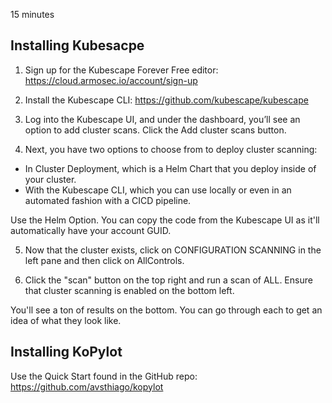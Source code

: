 15 minutes

## Installing Kubesacpe

1. Sign up for the Kubescape Forever Free editor: https://cloud.armosec.io/account/sign-up

2. Install the Kubescape CLI: https://github.com/kubescape/kubescape

3. Log into the Kubescape UI, and under the dashboard, you’ll see an option to add cluster scans. Click the Add cluster scans button.

4. Next, you have two options to choose from to deploy cluster scanning:

- In Cluster Deployment, which is a Helm Chart that you deploy inside of your cluster.
- With the Kubescape CLI, which you can use locally or even in an automated fashion with a CICD pipeline.

Use the Helm Option. You can copy the code from the Kubescape UI as it'll automatically have your account GUID. 

5. Now that the cluster exists, click on CONFIGURATION SCANNING in the left pane and then click on AllControls.


6. Click the "scan" button on the top right and run a scan of ALL. Ensure that cluster scanning is enabled on the bottom left.


You'll see a ton of results on the bottom. You can go through each to get an idea of what they look like.

## Installing KoPylot

Use the Quick Start found in the GitHub repo: https://github.com/avsthiago/kopylot